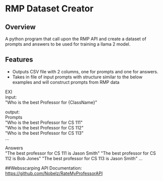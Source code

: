 # RMP Dataset Creator

## Overview

A python program that call upon the RMP API and create a dataset of prompts and answers to be used for training a llama 2 model.

## Features

- Outputs CSV file with 2 columns, one for prompts and one for answers.
- Takes in file of input prompts with structure similar to the below examples and will construct prompts from RMP data

EX)  
input:  
"Who is the best Professor for {ClassName}"  

output:  
Prompts  
"Who is the best Professor for CS 111"  
"Who is the best Professor for CS 112"  
"Who is the best Professor for CS 113"  
...  

Answers  
"The best professor for CS 111 is Jason Smith"
"The best professor for CS 112 is Bob Jones"
"The best professor for CS 113 is Jason Smith"
...




##Websscarping API Documentation:  
https://github.com/Nobelz/RateMyProfessorAPI




     
